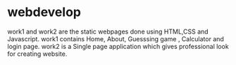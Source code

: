 # webdevelop
work1 and work2 are the static webpages done using HTML,CSS and Javascript.
work1 contains Home, About, Guesssing game , Calculator and login page.
work2 is a Single page application which gives professional look for creating website.
